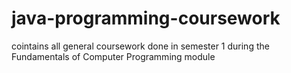 # java-programming-coursework
cointains all general coursework done in semester 1 during the Fundamentals of Computer Programming module
